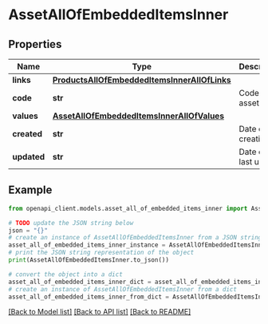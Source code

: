 # AssetAllOfEmbeddedItemsInner


## Properties

Name | Type | Description | Notes
------------ | ------------- | ------------- | -------------
**links** | [**ProductsAllOfEmbeddedItemsInnerAllOfLinks**](ProductsAllOfEmbeddedItemsInnerAllOfLinks.md) |  | [optional] 
**code** | **str** | Code of the asset | 
**values** | [**AssetAllOfEmbeddedItemsInnerAllOfValues**](AssetAllOfEmbeddedItemsInnerAllOfValues.md) |  | [optional] 
**created** | **str** | Date of creation | [optional] 
**updated** | **str** | Date of the last update | [optional] 

## Example

```python
from openapi_client.models.asset_all_of_embedded_items_inner import AssetAllOfEmbeddedItemsInner

# TODO update the JSON string below
json = "{}"
# create an instance of AssetAllOfEmbeddedItemsInner from a JSON string
asset_all_of_embedded_items_inner_instance = AssetAllOfEmbeddedItemsInner.from_json(json)
# print the JSON string representation of the object
print(AssetAllOfEmbeddedItemsInner.to_json())

# convert the object into a dict
asset_all_of_embedded_items_inner_dict = asset_all_of_embedded_items_inner_instance.to_dict()
# create an instance of AssetAllOfEmbeddedItemsInner from a dict
asset_all_of_embedded_items_inner_from_dict = AssetAllOfEmbeddedItemsInner.from_dict(asset_all_of_embedded_items_inner_dict)
```
[[Back to Model list]](../README.md#documentation-for-models) [[Back to API list]](../README.md#documentation-for-api-endpoints) [[Back to README]](../README.md)


